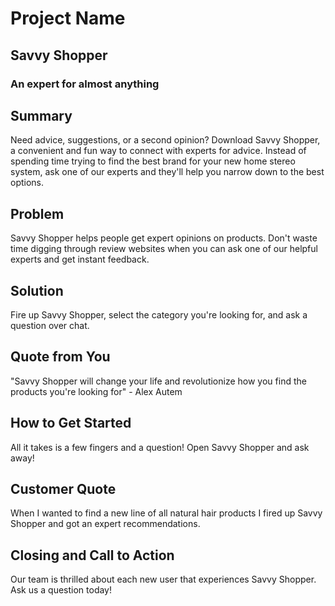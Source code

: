 # Project Name #

## Savvy Shopper ##

### An expert for almost anything ###

## Summary ##
  Need advice, suggestions, or a second opinion? Download Savvy Shopper, a convenient and fun way to connect with experts for advice. Instead of spending time trying to find the best brand for your new home stereo system, ask one of our experts and they'll help you narrow down to the best options.

## Problem ##
  Savvy Shopper helps people get expert opinions on products. Don't waste time digging through review websites when you can ask one of our helpful experts and get instant feedback.

## Solution ##
  Fire up Savvy Shopper, select the category you're looking for, and ask a question over chat.

## Quote from You ##
  "Savvy Shopper will change your life and revolutionize how you find the products you're looking for" - Alex Autem

## How to Get Started ##
  All it takes is a few fingers and a question! Open Savvy Shopper and ask away!

## Customer Quote ##
  When I wanted to find a new line of all natural hair products I fired up Savvy Shopper and got an expert recommendations.

## Closing and Call to Action ##
  Our team is thrilled about each new user that experiences Savvy Shopper. Ask us a question today!